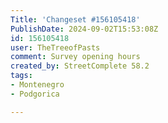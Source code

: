 ```yaml
---
Title: 'Changeset #156105418'
PublishDate: 2024-09-02T15:53:08Z
id: 156105418
user: TheTreeofPasts
comment: Survey opening hours
created_by: StreetComplete 58.2
tags:
- Montenegro
- Podgorica

---
```

